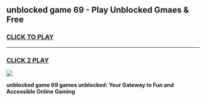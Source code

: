 
## unblocked game 69 - Play Unblocked Gmaes & Free
<h3>
<a href="https://premium.freeplayer.one?title=unblocked_game_69&ref=20F">CLICK TO PLAY</a></h3>
<hr>

<h3>
<a href="https://premium.freeplayer.one?title=unblocked_game_69&ref=20F">CLICK 2 PLAY</a>
  
</h3>

<a href="https://premium.freeplayer.one?title=unblocked_game_69&ref=20F/"><img src="https://clearcache.store/games.png"></a>


**unblocked game 69 games unblocked: Your Gateway to Fun and Accessible Online Gaming**
